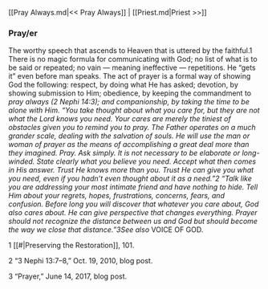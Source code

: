 [[Pray Always.md|<< Pray Always]]  |  [[Priest.md|Priest >>]]

### Pray/er
The worthy speech that ascends to Heaven that is uttered by the faithful.1 There is no magic formula for communicating with God; no list of what is to be said or repeated; no vain — meaning ineffective — repetitions. He “gets it” even before man speaks. The act of prayer is a formal way of showing God the following: respect, by doing what He has asked; devotion, by showing submission to Him; obedience, by keeping the commandment to *pray always *(2 Nephi 14:3); and companionship, by taking the time to be alone with Him. “You take thought about what you care for, but they are not what the Lord knows you need. Your cares are merely the tiniest of obstacles given you to remind you to pray. The Father operates on a much grander scale, dealing with the salvation of souls. He will use the man or woman of prayer as the means of accomplishing a great deal more than they imagined. Pray. Ask simply. It is not necessary to be elaborate or long-winded. State clearly what you believe you need. Accept what then comes in His answer. Trust He knows more than you. Trust He can give you what you need, even if you hadn’t even thought about it as a need.”2 “Talk like you are addressing your most intimate friend and have nothing to hide. Tell Him about your regrets, hopes, frustrations, concerns, fears, and confusion. Before long you will discover that whatever you care about, God also cares about. He can give perspective that changes everything. Prayer should not recognize the distance between us and God but should become the way we close that distance.”3*See also* VOICE OF GOD.



1
[[#|Preserving the Restoration]], 101.


2 “3 Nephi 13:7–8,” Oct. 19, 2010, blog post.


3 “Prayer,” June 14, 2017, blog post.